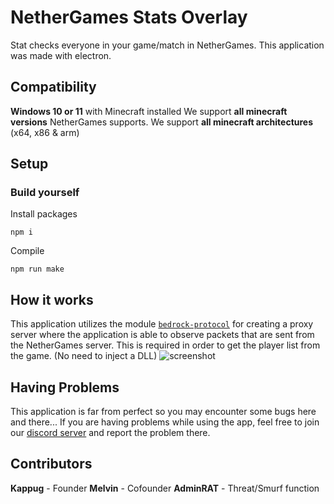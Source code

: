 # NetherGames Stats Overlay
Stat checks everyone in your game/match in NetherGames.
This application was made with electron.
## Compatibility
**Windows 10 or 11** with Minecraft installed
We support **all minecraft versions** NetherGames supports.
We support **all minecraft architectures** (x64, x86 & arm)
## Setup
### Build yourself
Install packages
```
npm i
```
Compile
```
npm run make
```
## How it works
This application utilizes the module [`bedrock-protocol`](https://www.npmjs.com/package/bedrock-protocol) for creating a proxy server where the application is able to observe packets that are sent from the NetherGames server. This is required in order to get the player list from the game. (No need to inject a DLL)
![screenshot](https://i.imgur.com/fK6vWKb.png "Preview")
## Having Problems
This application is far from perfect so you may encounter some bugs here and there...
If you are having problems while using the app, feel free to join our [discord server](https://discord.gg/6t3cYEJN2X) and report the problem there.
## Contributors
**Kappug** - Founder
**Melvin** - Cofounder
**AdminRAT** - Threat/Smurf function
